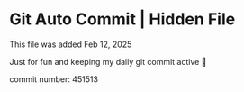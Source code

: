 # Git Auto Commit | Hidden File

This file was added Feb 12, 2025

Just for fun and keeping my daily git commit active 🤪

commit number: 451513
